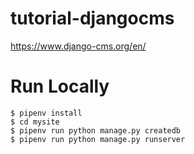 # tutorial-djangocms
https://www.django-cms.org/en/

# Run Locally

```console
$ pipenv install
$ cd mysite
$ pipenv run python manage.py createdb
$ pipenv run python manage.py runserver
```
